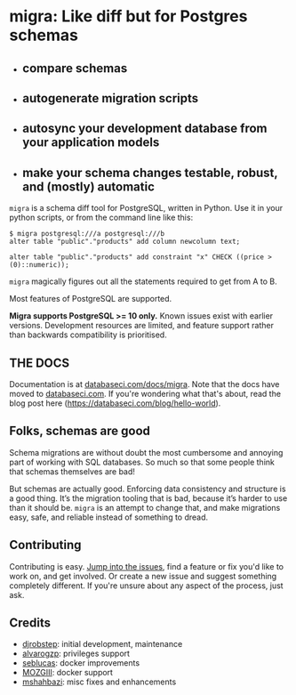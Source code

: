 # migra: Like diff but for Postgres schemas

- ## compare schemas
- ## autogenerate migration scripts
- ## autosync your development database from your application models
- ## make your schema changes testable, robust, and (mostly) automatic

`migra` is a schema diff tool for PostgreSQL, written in Python. Use it in your python scripts, or from the command line like this:

    $ migra postgresql:///a postgresql:///b
    alter table "public"."products" add column newcolumn text;

    alter table "public"."products" add constraint "x" CHECK ((price > (0)::numeric));

`migra` magically figures out all the statements required to get from A to B.

Most features of PostgreSQL are supported.

**Migra supports PostgreSQL >= 10 only.** Known issues exist with earlier versions. Development resources are limited, and feature support rather than backwards compatibility is prioritised.

## THE DOCS

Documentation is at [databaseci.com/docs/migra](https://databaseci.com/docs/migra). Note that the docs have moved to [databaseci.com](https://databaseci.com/). If you're wondering what that's about, read the blog post here (https://databaseci.com/blog/hello-world).

## Folks, schemas are good

Schema migrations are without doubt the most cumbersome and annoying part of working with SQL databases. So much so that some people think that schemas themselves are bad!

But schemas are actually good. Enforcing data consistency and structure is a good thing. It’s the migration tooling that is bad, because it’s harder to use than it should be. ``migra`` is an attempt to change that, and make migrations easy, safe, and reliable instead of something to dread.

## Contributing

Contributing is easy. [Jump into the issues](https://github.com/djrobstep/migra/issues), find a feature or fix you'd like to work on, and get involved. Or create a new issue and suggest something completely different. If you're unsure about any aspect of the process, just ask.

## Credits

- [djrobstep](https://github.com/djrobstep): initial development, maintenance
- [alvarogzp](https://github.com/alvarogzp): privileges support
- [seblucas](https://github.com/seblucas): docker improvements
- [MOZGIII](https://github.com/MOZGIII): docker support
- [mshahbazi](https://github.com/mshahbazi): misc fixes and enhancements
